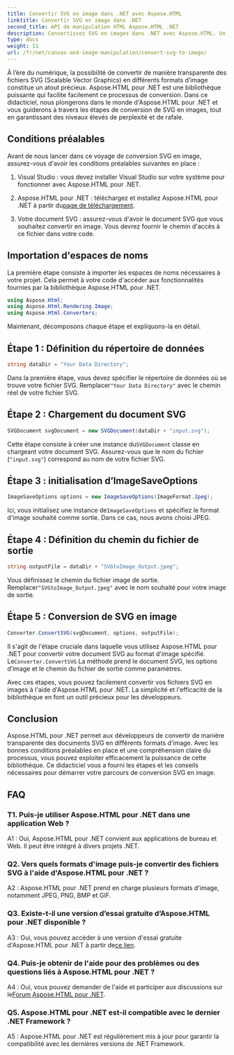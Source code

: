 ```yaml
---
title: Convertir SVG en image dans .NET avec Aspose.HTML
linktitle: Convertir SVG en image dans .NET
second_title: API de manipulation HTML Aspose.HTML .NET
description: Convertissez SVG en images dans .NET avec Aspose.HTML. Un didacticiel complet pour les développeurs. Transformez facilement les documents SVG aux formats JPEG, PNG, BMP et GIF.
type: docs
weight: 11
url: /fr/net/canvas-and-image-manipulation/convert-svg-to-image/
---
```


À l’ère du numérique, la possibilité de convertir de manière transparente des fichiers SVG (Scalable Vector Graphics) en différents formats d’image constitue un atout précieux. Aspose.HTML pour .NET est une bibliothèque puissante qui facilite facilement ce processus de conversion. Dans ce didacticiel, nous plongerons dans le monde d'Aspose.HTML pour .NET et vous guiderons à travers les étapes de conversion de SVG en images, tout en garantissant des niveaux élevés de perplexité et de rafale.

## Conditions préalables

Avant de nous lancer dans ce voyage de conversion SVG en image, assurez-vous d'avoir les conditions préalables suivantes en place :

1. Visual Studio : vous devez installer Visual Studio sur votre système pour fonctionner avec Aspose.HTML pour .NET.

2.  Aspose.HTML pour .NET : téléchargez et installez Aspose.HTML pour .NET à partir du[page de téléchargement](https://releases.aspose.com/html/net/).

3. Votre document SVG : assurez-vous d'avoir le document SVG que vous souhaitez convertir en image. Vous devrez fournir le chemin d'accès à ce fichier dans votre code.

## Importation d'espaces de noms


La première étape consiste à importer les espaces de noms nécessaires à votre projet. Cela permet à votre code d'accéder aux fonctionnalités fournies par la bibliothèque Aspose.HTML pour .NET.

```csharp
using Aspose.Html;
using Aspose.Html.Rendering.Image;
using Aspose.Html.Converters;
```

Maintenant, décomposons chaque étape et expliquons-la en détail.

## Étape 1 : Définition du répertoire de données

```csharp
string dataDir = "Your Data Directory";
```

 Dans la première étape, vous devez spécifier le répertoire de données où se trouve votre fichier SVG. Remplacer`"Your Data Directory"` avec le chemin réel de votre fichier SVG.

## Étape 2 : Chargement du document SVG

```csharp
SVGDocument svgDocument = new SVGDocument(dataDir + "input.svg");
```

 Cette étape consiste à créer une instance du`SVGDocument` classe en chargeant votre document SVG. Assurez-vous que le nom du fichier (`"input.svg"`) correspond au nom de votre fichier SVG.

## Étape 3 : initialisation d’ImageSaveOptions

```csharp
ImageSaveOptions options = new ImageSaveOptions(ImageFormat.Jpeg);
```

 Ici, vous initialisez une instance de`ImageSaveOptions` et spécifiez le format d'image souhaité comme sortie. Dans ce cas, nous avons choisi JPEG.

## Étape 4 : Définition du chemin du fichier de sortie

```csharp
string outputFile = dataDir + "SVGtoImage_Output.jpeg";
```

 Vous définissez le chemin du fichier image de sortie. Remplacer`"SVGtoImage_Output.jpeg"` avec le nom souhaité pour votre image de sortie.

## Étape 5 : Conversion de SVG en image

```csharp
Converter.ConvertSVG(svgDocument, options, outputFile);
```

Il s'agit de l'étape cruciale dans laquelle vous utilisez Aspose.HTML pour .NET pour convertir votre document SVG au format d'image spécifié. Le`Converter.ConvertSVG` La méthode prend le document SVG, les options d’image et le chemin du fichier de sortie comme paramètres.

Avec ces étapes, vous pouvez facilement convertir vos fichiers SVG en images à l'aide d'Aspose.HTML pour .NET. La simplicité et l'efficacité de la bibliothèque en font un outil précieux pour les développeurs.

## Conclusion

Aspose.HTML pour .NET permet aux développeurs de convertir de manière transparente des documents SVG en différents formats d'image. Avec les bonnes conditions préalables en place et une compréhension claire du processus, vous pouvez exploiter efficacement la puissance de cette bibliothèque. Ce didacticiel vous a fourni les étapes et les conseils nécessaires pour démarrer votre parcours de conversion SVG en image.

## FAQ

### T1. Puis-je utiliser Aspose.HTML pour .NET dans une application Web ?

A1 : Oui, Aspose.HTML pour .NET convient aux applications de bureau et Web. Il peut être intégré à divers projets .NET.

### Q2. Vers quels formats d'image puis-je convertir des fichiers SVG à l'aide d'Aspose.HTML pour .NET ?

A2 : Aspose.HTML pour .NET prend en charge plusieurs formats d'image, notamment JPEG, PNG, BMP et GIF.

### Q3. Existe-t-il une version d’essai gratuite d’Aspose.HTML pour .NET disponible ?

 A3 : Oui, vous pouvez accéder à une version d'essai gratuite d'Aspose.HTML pour .NET à partir de[ce lien](https://releases.aspose.com/).

### Q4. Puis-je obtenir de l'aide pour des problèmes ou des questions liés à Aspose.HTML pour .NET ?

 A4 : Oui, vous pouvez demander de l'aide et participer aux discussions sur le[Forum Aspose.HTML pour .NET](https://forum.aspose.com/).

### Q5. Aspose.HTML pour .NET est-il compatible avec le dernier .NET Framework ?

A5 : Aspose.HTML pour .NET est régulièrement mis à jour pour garantir la compatibilité avec les dernières versions de .NET Framework.